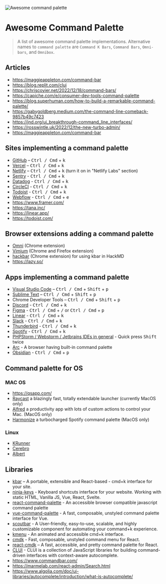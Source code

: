 ![Awesome command palette](./screenshot.png)

# Awesome Command Palette

> A list of awesome command palette implementations. Alternative names to ```command palette``` are ```Command K Bars```, ```Command Bars```, ```Omni-bars```, and ```Omnibox```.

## Articles
- https://maggieappleton.com/command-bar
- https://blog.replit.com/clui
- https://chriscoyier.net/2022/12/18/command-bars/
- https://capiche.com/e/consumer-dev-tools-command-palette
- https://blog.superhuman.com/how-to-build-a-remarkable-command-palette/
- https://gabygoldberg.medium.com/the-command-line-comeback-9857b49c7423
- https://jnd.org/ui_breakthrough-command_line_interfaces/
- https://rosswintle.uk/2022/12/the-new-turbo-admin/
- https://maggieappleton.com/command-bar

## Sites implementing a command palette

- [GitHub](https://github.com) – <kbd>Ctrl / Cmd</kbd> + <kbd>k</kbd>
- [Vercel](https://vercel.com/) – <kbd>Ctrl / Cmd</kbd> + <kbd>k</kbd>
- [Netlify](https://www.netlify.com/) – <kbd>Ctrl / Cmd</kbd> + <kbd>k</kbd> (turn it on in "Netlify Labs" section)
- [Sentry](https://sentry.io) - <kbd>Ctrl / Cmd</kbd> + <kbd>k</kbd>
- [Datadog](https://app.datadoghq.com) - <kbd>Ctrl / Cmd</kbd> + <kbd>k</kbd>
- [CircleCI](https://app.circleci.com) - <kbd>Ctrl / Cmd</kbd> + <kbd>k</kbd>
- [Todoist](https://todoist.com/app/) - <kbd>Ctrl / Cmd</kbd> + <kbd>k</kbd>
- [Webflow](https://webflow.com/) -  <kbd>Ctrl / Cmd</kbd> + <kbd>e</kbd>
- https://www.framer.com/
- https://tana.inc/
- https://linear.app/
- https://todoist.com/

## Browser extensions adding a command palette

- [Omni](https://github.com/alyssaxuu/omni) (Chrome extension)
- [Vimium](https://github.com/philc/vimium) (Chrome and Firefox extension)
- [hackbar](https://github.com/uier/hackbar) (Chrome extension) for using kbar in HackMD
- https://lazy.so/

## Apps implementing a command palette

- [Visual Studio Code](https://code.visualstudio.com/) – <kbd>Ctrl / Cmd</kbd> + <kbd>Shift</kbd> + <kbd>p</kbd>
- [Sublime Text](https://www.sublimetext.com/) – <kbd>Ctrl / Cmd</kbd> + <kbd>Shift</kbd> + <kbd>p</kbd>
- Chrome Developer Tools – <kbd>Ctrl / Cmd</kbd> + <kbd>Shift</kbd> + <kbd>p</kbd>
- [Discord](https://discord.com) - <kbd>Ctrl / Cmd</kbd> + <kbd>k</kbd>
- [Figma](https://figma.com) - <kbd>Ctrl / Cmd</kbd> + <kbd>/</kbd> or <kbd>Ctrl / Cmd</kbd> + <kbd>p</kbd>
- [Linear](https://linear.app) - <kbd>Ctrl / Cmd</kbd> + <kbd>k</kbd>
- [Slack](https://slack.com) - <kbd>Ctrl / Cmd</kbd> + <kbd>k</kbd>
- [Thunderbird](https://www.thunderbird.net/) - <kbd>Ctrl / Cmd</kbd> + <kbd>k</kbd>
- [Spotify](https://spotify.com) - <kbd>Ctrl / Cmd</kbd> + <kbd>k</kbd>
- [PHPStorm / Webstorm / Jetbrains IDEs in general](https://www.jetbrains.com/) - Quick press <kbd>Shift</kbd> twice
- [Arc](https://arc.net/) - A browser having built-in command palette
- [Obsidian](https://obsidian.md) - <kbd>Ctrl / Cmd</kbd> + <kbd>p</kbd>

## Command palette for OS
### MAC OS
- https://qsapp.com/
- [Raycast](https://www.raycast.com/) a blazingly fast, totally extendable launcher (currently MacOS only)
- [Alfred](https://www.alfredapp.com/) a productivity app with lots of custom actions to control your Mac. (MacOS only)
- [Harmonize](https://www.getharmonize.app/) a turbocharged Spotify command palette (MacOS only)
### Linux
- [KRunner](https://userbase.kde.org/Plasma/Krunner)
- [Cerebro](https://www.cerebroapp.com/)
- [Albert](https://albertlauncher.github.io/)

## Libraries

- [kbar](https://github.com/timc1/kbar) – A portable, extensible and React-based -  cmd+k interface for your site.
- [ninja-keys](https://github.com/ssleptsov/ninja-keys) - Keyboard shortcuts interface for your website. Working with static HTML, Vanilla JS, Vue, React, Svelte.
- [react-command-palette](https://github.com/asabaylus/react-command-palette) -  An accessible browser compatible javascript command palette
- [vue-command-palette](https://github.com/xiaoluoboding/vue-command-palette) - A fast, composable, unstyled command palette interface for Vue.
- [scoutbar](https://github.com/adenekan41/scoutbar) - A User-friendly, easy-to-use, scalable, and highly customizable component for automating your command+k experience.
- [kmenu](https://github.com/harshhhdev/kmenu) - An animated and accessible cmd+k interface.
- [cmdk](https://github.com/pacocoursey/cmdk) - Fast, composable, unstyled command menu for React.
- [react-cmdk](https://github.com/albingroen/react-cmdk) – A fast, accessible, and pretty command palette for React.
- [CLUI](https://github.com/replit/clui) - CLUI is a collection of JavaScript libraries for building command-driven interfaces with context-aware autocomplete.
- https://www.commandbar.com/
- https://marmelab.com/react-admin/Search.html
- https://www.algolia.com/doc/ui-libraries/autocomplete/introduction/what-is-autocomplete/
